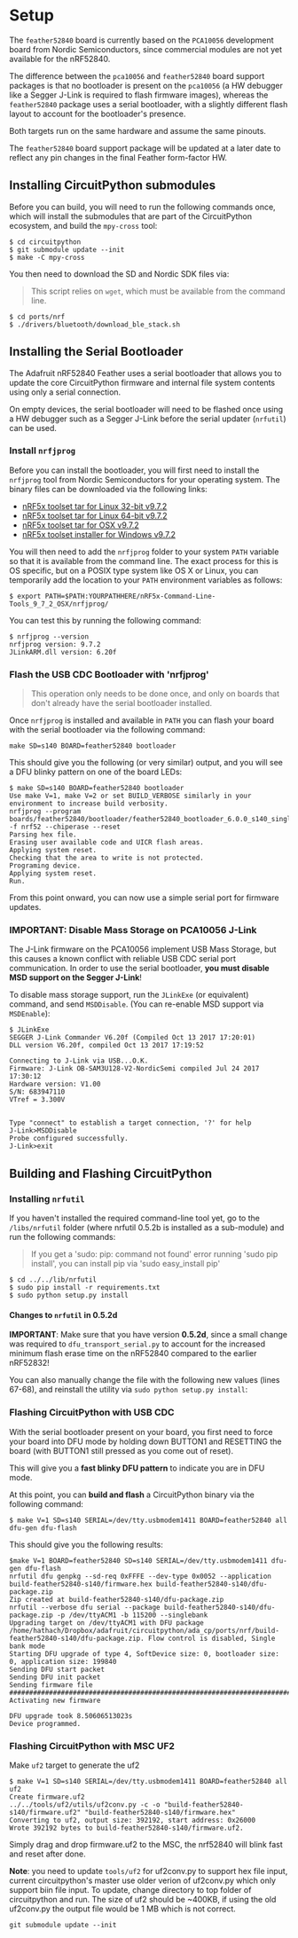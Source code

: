 # Setup

The `feather52840` board is currently based on the `PCA10056` development
board from Nordic Semiconductors, since commercial modules are not yet
available for the nRF52840.

The difference between the `pca10056` and `feather52840` board support
packages is that no bootloader is present on the `pca10056` (a HW debugger
like a Segger J-Link is required to flash firmware images), whereas the
`feather52840` package uses a serial bootloader, with a slightly different
flash layout to account for the bootloader's presence.

Both targets run on the same hardware and assume the same pinouts.

The `feather52840` board support package will be updated at a later date
to reflect any pin changes in the final Feather form-factor HW.

## Installing CircuitPython submodules

Before you can build, you will need to run the following commands once, which
will install the submodules that are part of the CircuitPython ecosystem, and
build the `mpy-cross` tool:

```
$ cd circuitpython
$ git submodule update --init
$ make -C mpy-cross
```

You then need to download the SD and Nordic SDK files via:

> This script relies on `wget`, which must be available from the command line.

```
$ cd ports/nrf
$ ./drivers/bluetooth/download_ble_stack.sh
```

## Installing the Serial Bootloader

The Adafruit nRF52840 Feather uses a serial bootloader that allows you to
update the core CircuitPython firmware and internal file system contents
using only a serial connection.

On empty devices, the serial bootloader will need to be flashed once using a
HW debugger such as a Segger J-Link before the serial updater (`nrfutil`) can
be used.

### Install `nrfjprog`

Before you can install the bootloader, you will first need to install the
`nrfjprog` tool from Nordic Semiconductors for your operating system. The
binary files can be downloaded via the following links:

- [nRF5x toolset tar for Linux 32-bit v9.7.2](http://www.nordicsemi.com/eng/nordic/Products/nRF52832/nRF5x-Command-Line-Tools-Linux32/52619)
- [nRF5x toolset tar for Linux 64-bit v9.7.2](http://www.nordicsemi.com/eng/nordic/Products/nRF52832/nRF5x-Command-Line-Tools-Linux64/51388)
- [nRF5x toolset tar for OSX v9.7.2](http://www.nordicsemi.com/eng/nordic/Products/nRF52832/nRF5x-Command-Line-Tools-OSX/53406)
- [nRF5x toolset installer for Windows v9.7.2](http://www.nordicsemi.com/eng/nordic/Products/nRF52832/nRF5x-Command-Line-Tools-Win32/48768)

You will then need to add the `nrfjprog` folder to your system `PATH` variable
so that it is available from the command line. The exact process for this is
OS specific, but on a POSIX type system like OS X or Linux, you can
temporarily add the location to your `PATH` environment variables as follows:

```
$ export PATH=$PATH:YOURPATHHERE/nRF5x-Command-Line-Tools_9_7_2_OSX/nrfjprog/
```

You can test this by running the following command:

```
$ nrfjprog --version
nrfjprog version: 9.7.2
JLinkARM.dll version: 6.20f
```

### Flash the USB CDC Bootloader with 'nrfjprog'

> This operation only needs to be done once, and only on boards that don't
  already have the serial bootloader installed.

Once `nrfjprog` is installed and available in `PATH` you can flash your
board with the serial bootloader via the following command:

```
make SD=s140 BOARD=feather52840 bootloader
```

This should give you the following (or very similar) output, and you will see
a DFU blinky pattern on one of the board LEDs:

```
$ make SD=s140 BOARD=feather52840 bootloader
Use make V=1, make V=2 or set BUILD_VERBOSE similarly in your environment to increase build verbosity.
nrfjprog --program boards/feather52840/bootloader/feather52840_bootloader_6.0.0_s140_single.hex -f nrf52 --chiperase --reset
Parsing hex file.
Erasing user available code and UICR flash areas.
Applying system reset.
Checking that the area to write is not protected.
Programing device.
Applying system reset.
Run.
```

From this point onward, you can now use a simple serial port for firmware
updates.

### IMPORTANT: Disable Mass Storage on PCA10056 J-Link

The J-Link firmware on the PCA10056 implement USB Mass Storage, but this
causes a known conflict with reliable USB CDC serial port communication. In
order to use the serial bootloader, **you must disable MSD support on the
Segger J-Link**!

To disable mass storage support, run the `JLinkExe` (or equivalent) command,
and send `MSDDisable`. (You can re-enable MSD support via `MSDEnable`):

```
$ JLinkExe
SEGGER J-Link Commander V6.20f (Compiled Oct 13 2017 17:20:01)
DLL version V6.20f, compiled Oct 13 2017 17:19:52

Connecting to J-Link via USB...O.K.
Firmware: J-Link OB-SAM3U128-V2-NordicSemi compiled Jul 24 2017 17:30:12
Hardware version: V1.00
S/N: 683947110
VTref = 3.300V


Type "connect" to establish a target connection, '?' for help
J-Link>MSDDisable
Probe configured successfully.
J-Link>exit
```

## Building and Flashing CircuitPython

### Installing `nrfutil`

If you haven't installed the required command-line tool yet, go to the
`/libs/nrfutil` folder (where nrfutil 0.5.2b is installed as a sub-module)
and run the following commands:

> If you get a 'sudo: pip: command not found' error running 'sudo pip install',
you can install pip via 'sudo easy_install pip'

```
$ cd ../../lib/nrfutil
$ sudo pip install -r requirements.txt
$ sudo python setup.py install
```

#### Changes to `nrfutil` in 0.5.2d

**IMPORTANT**: Make sure that you have version **0.5.2d**, since a small
change was required to `dfu_transport_serial.py` to account for the
increased minimum flash erase time on the nRF52840 compared to the earlier
nRF52832!

You can also manually change the file with the following new values (lines
67-68), and reinstall the utility via `sudo python setup.py install`:

### Flashing CircuitPython with USB CDC

With the serial bootloader present on your board, you first need to force your
board into DFU mode by holding down BUTTON1 and RESETTING the board (with
BUTTON1 still pressed as you come out of reset).

This will give you a **fast blinky DFU pattern** to indicate you are in DFU
mode.

At this point, you can **build and flash** a CircuitPython binary via the following
command:

```
$ make V=1 SD=s140 SERIAL=/dev/tty.usbmodem1411 BOARD=feather52840 all dfu-gen dfu-flash
```

This should give you the following results:

```
$make V=1 BOARD=feather52840 SD=s140 SERIAL=/dev/tty.usbmodem1411 dfu-gen dfu-flash
nrfutil dfu genpkg --sd-req 0xFFFE --dev-type 0x0052 --application build-feather52840-s140/firmware.hex build-feather52840-s140/dfu-package.zip
Zip created at build-feather52840-s140/dfu-package.zip
nrfutil --verbose dfu serial --package build-feather52840-s140/dfu-package.zip -p /dev/ttyACM1 -b 115200 --singlebank
Upgrading target on /dev/ttyACM1 with DFU package /home/hathach/Dropbox/adafruit/circuitpython/ada_cp/ports/nrf/build-feather52840-s140/dfu-package.zip. Flow control is disabled, Single bank mode
Starting DFU upgrade of type 4, SoftDevice size: 0, bootloader size: 0, application size: 199840
Sending DFU start packet
Sending DFU init packet
Sending firmware file
#########################################################################################################################################################################################################################################################################################################################################################################################################
Activating new firmware

DFU upgrade took 8.50606513023s
Device programmed.
```

### Flashing CircuitPython with MSC UF2

Make `uf2` target to generate the uf2

```
$ make V=1 SD=s140 SERIAL=/dev/tty.usbmodem1411 BOARD=feather52840 all uf2
Create firmware.uf2
../../tools/uf2/utils/uf2conv.py -c -o "build-feather52840-s140/firmware.uf2" "build-feather52840-s140/firmware.hex"
Converting to uf2, output size: 392192, start address: 0x26000
Wrote 392192 bytes to build-feather52840-s140/firmware.uf2.
```

Simply drag and drop firmware.uf2 to the MSC, the nrf52840 will blink fast and reset after done.

**Note**: you need to update `tools/uf2` for uf2conv.py to support hex file input, current circuitpython's master use older verion of uf2conv.py which only support biin file input. To update, change directory to top folder of circuitpython and run. The size of uf2 should be ~400KB, if using the old uf2conv.py the output file would be 1 MB which is not correct.

```
git submodule update --init
```